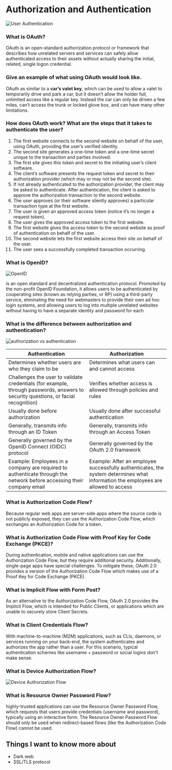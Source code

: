 # Authorization and Authentication

![User Authentication](https://www.cisco.com/c/dam/assets/swa/img/anchor-info/what-is-user-authentication-628x353.png)

### What is OAuth?
OAuth is an open-standard authorization protocol or framework that describes how unrelated servers and services can safely allow authenticated access to their assets without actually sharing the initial, related, single logon credential.
### Give an example of what using OAuth would look like.
 OAuth as similar to a **car’s valet key**, which can be used to allow a valet to temporarily drive and park a car, but it doesn’t allow the holder full, unlimited access like a regular key. Instead the car can only be driven a few miles, can’t access the trunk or locked glove box, and can have many other limitations.

### How does OAuth work? What are the steps that it takes to authenticate the user?

1. The first website connects to the second website on behalf of the user, using OAuth, providing the user’s verified identity.
2. The second site generates a one-time token and a one-time secret unique to the transaction and parties involved.
3. The first site gives this token and secret to the initiating user’s client software.
4. The client’s software presents the request token and secret to their authorization provider (which may or may not be the second site).
5. If not already authenticated to the authorization provider, the client may be asked to authenticate. After authentication, the client is asked to approve the authorization transaction to the second website.
6. The user approves (or their software silently approves) a particular transaction type at the first website.
7. The user is given an approved access token (notice it’s no longer a request token).
8. The user gives the approved access token to the first website.
9. The first website gives the access token to the second website as proof of authentication on behalf of the user.
10. The second website lets the first website access their site on behalf of the user.
11. The user sees a successfully completed transaction occurring.

### What is OpenID?


![OpenID](https://upload.wikimedia.org/wikipedia/commons/thumb/3/32/OpenIDvs.Pseudo-AuthenticationusingOAuth.svg/512px-OpenIDvs.Pseudo-AuthenticationusingOAuth.svg.png)

is an open standard and decentralized authentication protocol. Promoted by the non-profit OpenID Foundation, it allows users to be authenticated by cooperating sites (known as relying parties, or RP) using a third-party service, eliminating the need for webmasters to provide their own ad hoc login systems, and allowing users to log into multiple unrelated websites without having to have a separate identity and password for each


### What is the difference between authorization and authentication?
![authorization vs authentication](https://aboutssl.org/wp-content/uploads/2020/06/authentication-vs-authorization.svg)

Authentication | Authorization
---------------|---------------
Determines whether users are who they claim to be|	Determines what users can and cannot access
Challenges the user to validate credentials (for example, through passwords, answers to security questions, or facial recognition) |	Verifies whether access is allowed through policies and rules
Usually done before authorization |	Usually done after successful authentication
Generally, transmits info through an ID Token |	Generally, transmits info through an Access Token
Generally governed by the OpenID Connect (OIDC) protocol |	Generally governed by the OAuth 2.0 framework
Example: Employees in a company are required to authenticate through the network before accessing their company email |Example: After an employee successfully authenticates, the system determines what information the employees are allowed to access

### What is Authorization Code Flow?
Because regular web apps are server-side apps where the source code is not publicly exposed, they can use the Authorization Code Flow, which exchanges an Authorization Code for a token.

### What is Authorization Code Flow with Proof Key for Code Exchange (PKCE)?
During authentication, mobile and native applications can use the Authorization Code Flow, but they require additional security. Additionally, single-page apps have special challenges. To mitigate these, OAuth 2.0 provides a version of the Authorization Code Flow which makes use of a Proof Key for Code Exchange (PKCE).

### What is Implicit Flow with Form Post?
As an alternative to the Authorization Code Flow, OAuth 2.0 provides the Implicit Flow, which is intended for Public Clients, or applications which are unable to securely store Client Secrets.
### What is Client Credentials Flow?
With machine-to-machine (M2M) applications, such as CLIs, daemons, or services running on your back-end, the system authenticates and authorizes the app rather than a user. For this scenario, typical authentication schemes like username + password or social logins don't make sense. 

### What is Device Authorization Flow?
![Device Authorization Flow](https://images.ctfassets.net/cdy7uua7fh8z/1A6jpG3W1H6SC9ZK92NyKd/40af53209f90a7c392f621f329fb4424/auth-sequence-device-auth.png)

### What is Resource Owner Password Flow?
highly-trusted applications can use the Resource Owner Password Flow, which requests that users provide credentials (username and password), typically using an interactive form. The Resource Owner Password Flow should only be used when redirect-based flows (like the Authorization Code Flow) cannot be used.

## Things I want to know more about
* Dark web
* SSL/TLS protocol

